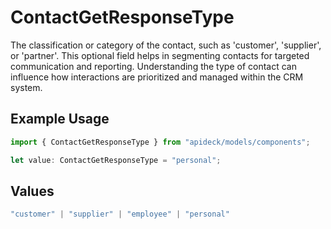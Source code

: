 # ContactGetResponseType

The classification or category of the contact, such as 'customer', 'supplier', or 'partner'. This optional field helps in segmenting contacts for targeted communication and reporting. Understanding the type of contact can influence how interactions are prioritized and managed within the CRM system.

## Example Usage

```typescript
import { ContactGetResponseType } from "apideck/models/components";

let value: ContactGetResponseType = "personal";
```

## Values

```typescript
"customer" | "supplier" | "employee" | "personal"
```